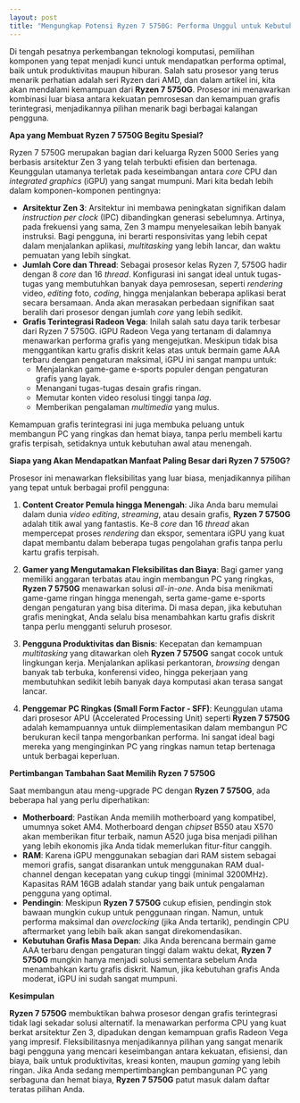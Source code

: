 ```yaml
---
layout: post
title: "Mengungkap Potensi Ryzen 7 5750G: Performa Unggul untuk Kebutuhan Modern"
---
```


Di tengah pesatnya perkembangan teknologi komputasi, pemilihan komponen yang tepat menjadi kunci untuk mendapatkan performa optimal, baik untuk produktivitas maupun hiburan. Salah satu prosesor yang terus menarik perhatian adalah seri Ryzen dari AMD, dan dalam artikel ini, kita akan mendalami kemampuan dari **Ryzen 7 5750G**. Prosesor ini menawarkan kombinasi luar biasa antara kekuatan pemrosesan dan kemampuan grafis terintegrasi, menjadikannya pilihan menarik bagi berbagai kalangan pengguna.

**Apa yang Membuat Ryzen 7 5750G Begitu Spesial?**

Ryzen 7 5750G merupakan bagian dari keluarga Ryzen 5000 Series yang berbasis arsitektur Zen 3 yang telah terbukti efisien dan bertenaga. Keunggulan utamanya terletak pada keseimbangan antara *core* CPU dan *integrated graphics* (iGPU) yang sangat mumpuni. Mari kita bedah lebih dalam komponen-komponen pentingnya:

*   **Arsitektur Zen 3**: Arsitektur ini membawa peningkatan signifikan dalam *instruction per clock* (IPC) dibandingkan generasi sebelumnya. Artinya, pada frekuensi yang sama, Zen 3 mampu menyelesaikan lebih banyak instruksi. Bagi pengguna, ini berarti responsivitas yang lebih cepat dalam menjalankan aplikasi, *multitasking* yang lebih lancar, dan waktu pemuatan yang lebih singkat.
*   **Jumlah Core dan Thread**: Sebagai prosesor kelas Ryzen 7, 5750G hadir dengan 8 *core* dan 16 *thread*. Konfigurasi ini sangat ideal untuk tugas-tugas yang membutuhkan banyak daya pemrosesan, seperti *rendering* video, *editing* foto, *coding*, hingga menjalankan beberapa aplikasi berat secara bersamaan. Anda akan merasakan perbedaan signifikan saat beralih dari prosesor dengan jumlah *core* yang lebih sedikit.
*   **Grafis Terintegrasi Radeon Vega**: Inilah salah satu daya tarik terbesar dari Ryzen 7 5750G. iGPU Radeon Vega yang tertanam di dalamnya menawarkan performa grafis yang mengejutkan. Meskipun tidak bisa menggantikan kartu grafis diskrit kelas atas untuk bermain game AAA terbaru dengan pengaturan maksimal, iGPU ini sangat mampu untuk:
    *   Menjalankan game-game e-sports populer dengan pengaturan grafis yang layak.
    *   Menangani tugas-tugas desain grafis ringan.
    *   Memutar konten video resolusi tinggi tanpa *lag*.
    *   Memberikan pengalaman *multimedia* yang mulus.

Kemampuan grafis terintegrasi ini juga membuka peluang untuk membangun PC yang ringkas dan hemat biaya, tanpa perlu membeli kartu grafis terpisah, setidaknya untuk kebutuhan awal atau menengah.

**Siapa yang Akan Mendapatkan Manfaat Paling Besar dari Ryzen 7 5750G?**

Prosesor ini menawarkan fleksibilitas yang luar biasa, menjadikannya pilihan yang tepat untuk berbagai profil pengguna:

1.  **Content Creator Pemula hingga Menengah**: Jika Anda baru memulai dalam dunia *video editing*, *streaming*, atau desain grafis, **Ryzen 7 5750G** adalah titik awal yang fantastis. Ke-8 *core* dan 16 *thread* akan mempercepat proses *rendering* dan ekspor, sementara iGPU yang kuat dapat membantu dalam beberapa tugas pengolahan grafis tanpa perlu kartu grafis terpisah.

2.  **Gamer yang Mengutamakan Fleksibilitas dan Biaya**: Bagi gamer yang memiliki anggaran terbatas atau ingin membangun PC yang ringkas, **Ryzen 7 5750G** menawarkan solusi *all-in-one*. Anda bisa menikmati game-game ringan hingga menengah, serta game-game e-sports dengan pengaturan yang bisa diterima. Di masa depan, jika kebutuhan grafis meningkat, Anda selalu bisa menambahkan kartu grafis diskrit tanpa perlu mengganti seluruh prosesor.

3.  **Pengguna Produktivitas dan Bisnis**: Kecepatan dan kemampuan *multitasking* yang ditawarkan oleh **Ryzen 7 5750G** sangat cocok untuk lingkungan kerja. Menjalankan aplikasi perkantoran, *browsing* dengan banyak tab terbuka, konferensi video, hingga pekerjaan yang membutuhkan sedikit lebih banyak daya komputasi akan terasa sangat lancar.

4.  **Penggemar PC Ringkas (Small Form Factor - SFF)**: Keunggulan utama dari prosesor APU (Accelerated Processing Unit) seperti **Ryzen 7 5750G** adalah kemampuannya untuk diimplementasikan dalam membangun PC berukuran kecil tanpa mengorbankan performa. Ini sangat ideal bagi mereka yang menginginkan PC yang ringkas namun tetap bertenaga untuk berbagai keperluan.

**Pertimbangan Tambahan Saat Memilih Ryzen 7 5750G**

Saat membangun atau meng-upgrade PC dengan **Ryzen 7 5750G**, ada beberapa hal yang perlu diperhatikan:

*   **Motherboard**: Pastikan Anda memilih motherboard yang kompatibel, umumnya soket AM4. Motherboard dengan *chipset* B550 atau X570 akan memberikan fitur terbaik, namun A520 juga bisa menjadi pilihan yang lebih ekonomis jika Anda tidak memerlukan fitur-fitur canggih.
*   **RAM**: Karena iGPU menggunakan sebagian dari RAM sistem sebagai memori grafis, sangat disarankan untuk menggunakan RAM dual-channel dengan kecepatan yang cukup tinggi (minimal 3200MHz). Kapasitas RAM 16GB adalah standar yang baik untuk pengalaman pengguna yang optimal.
*   **Pendingin**: Meskipun **Ryzen 7 5750G** cukup efisien, pendingin stok bawaan mungkin cukup untuk penggunaan ringan. Namun, untuk performa maksimal dan *overclocking* (jika Anda tertarik), pendingin CPU aftermarket yang lebih baik akan sangat direkomendasikan.
*   **Kebutuhan Grafis Masa Depan**: Jika Anda berencana bermain game AAA terbaru dengan pengaturan tinggi dalam waktu dekat, **Ryzen 7 5750G** mungkin hanya menjadi solusi sementara sebelum Anda menambahkan kartu grafis diskrit. Namun, jika kebutuhan grafis Anda moderat, iGPU ini sudah sangat mumpuni.

**Kesimpulan**

**Ryzen 7 5750G** membuktikan bahwa prosesor dengan grafis terintegrasi tidak lagi sekadar solusi alternatif. Ia menawarkan performa CPU yang kuat berkat arsitektur Zen 3, dipadukan dengan kemampuan grafis Radeon Vega yang impresif. Fleksibilitasnya menjadikannya pilihan yang sangat menarik bagi pengguna yang mencari keseimbangan antara kekuatan, efisiensi, dan biaya, baik untuk produktivitas, kreasi konten, maupun *gaming* yang lebih ringan. Jika Anda sedang mempertimbangkan pembangunan PC yang serbaguna dan hemat biaya, **Ryzen 7 5750G** patut masuk dalam daftar teratas pilihan Anda.
